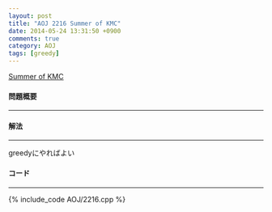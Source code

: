 ```yaml
---
layout: post
title: "AOJ 2216 Summer of KMC"
date: 2014-05-24 13:31:50 +0900
comments: true
category: AOJ
tags: [greedy]
---
```


[Summer of KMC](http://judge.u-aizu.ac.jp/onlinejudge/description.jsp?id=2216)

#### 問題概要

****

#### 解法

****

greedyにやればよい

#### コード

****

{% include_code AOJ/2216.cpp %}
